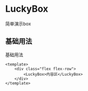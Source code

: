 # LuckyBox 
简单演示box

## 基础用法

基础用法


```vue:demo
<template>
    <div class="flex flex-row">
        <LuckyBox>内容区</LuckyBox>
    </div>
</template>
```